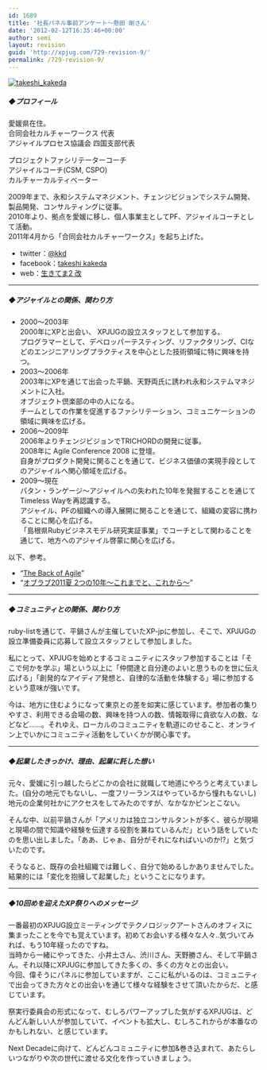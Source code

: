 ```yaml
---
id: 1689
title: '社長パネル事前アンケート～懸田 剛さん'
date: '2012-02-12T16:35:46+00:00'
author: semi
layout: revision
guid: 'http://xpjug.com/729-revision-9/'
permalink: /729-revision-9/
---
```


[![](http://xpjug.com/wp-content/uploads/2011/09/takeshi_kakeda-150x150.jpg "takeshi_kakeda")](http://xpjug.com/wp-content/uploads/2011/09/takeshi_kakeda.jpg)

##### ◆プロフィール

愛媛県在住。  
合同会社カルチャーワークス 代表  
アジャイルプロセス協議会 四国支部代表

プロジェクトファシリテーターコーチ  
アジャイルコーチ(CSM, CSPO)  
カルチャーカルティベーター

2009年まで、永和システムマネジメント、チェンジビジョンでシステム開発、製品開発、コンサルティングに従事。  
2010年より、拠点を愛媛に移し、個人事業主としてPF、アジャイルコーチとして活動。  
2011年4月から「合同会社カルチャーワークス」を起ち上げた。

- twitter：[@kkd](http://twitter.com/#!/kkd)
- facebook：[takeshi kakeda](http://www.facebook.com/takeshi.kakeda)
- web：[生きてま2 改](<http://giantech.jp/blog >)

---

##### ◆アジャイルとの関係、関わり方

- 2000〜2003年  
    2000年にXPと出会い、 XPJUGの設立スタッフとして参加する。  
    プログラマーとして、デベロッパーテスティング、リファクタリング、CIなどのエンジニアリングプラクティスを中心とした技術領域に特に興味を持つ。
- 2003〜2006年  
    2003年にXPを通じて出会った平鍋、天野両氏に誘われ永和システムマネジメントに入社。  
    オブジェクト倶楽部の中の人になる。  
    チームとしての作業を促進するファシリテーション、コミュニケーションの領域に興味を広げる。
- 2006〜2009年  
    2006年よりチェンジビジョンでTRICHORDの開発に従事。  
    2008年に Agile Conference 2008 に登壇。  
    自身がプロダクト開発に関ることを通じて、ビジネス価値の実現手段としてのアジャイルへ関心領域を広げる。
- 2009〜現在  
    パタン・ランゲージ〜アジャイルへの失われた10年を発掘することを通じてTimeless Wayを再認識する。  
    アジャイル、PFの組織への導入展開に関ることを通じて、組織の変容に携わることに関心を広げる。  
    「島根県Rubyビジネスモデル研究実証事業」でコーチとして関わることを通じて、地方へのアジャイル啓蒙に関心を広げる。

以下、参考。

- “[The Back of Agile](http://www.slideshare.net/kkd/the-back-of-agile)”
- “[オブラブ2011夏 2つの10年〜これまでと、これから〜](http://www.slideshare.net/kkd/oblove2011summer-decade)”

---

##### ◆コミュニティとの関係、関わり方

ruby-listを通じて、平鍋さんが主催していたXP-jpに参加し、そこで、XPJUGの設立準備委員に応募して設立スタッフとして参加しました。

私にとって、XPJUGを始めとするコミュニティにスタッフ参加することは「そこで何かを学ぶ」場という以上に「仲間達と自分達のよいと思うものを世に伝え広げる」「創発的なアイディア発想と、自律的な活動を体験する」場に参加するという意味が強いです。

今は、地方に住むようになって東京との差を如実に感じています。参加者の集りやすさ、利用できる会場の数、興味を持つ人の数、情報取得に貪欲な人の数、などなど……。それゆえ、ローカルのコミュニティを軌道にのせること、オンライン上でいかにコミュニティ活動をしていくかが関心事です。

---

##### ◆起業したきっかけ、理由、起業に託した想い

元々、愛媛に引っ越したらどこかの会社に就職して地道にやろうと考えていました。(自分の地元でもないし、一度フリーランスはやっているから憧れもないし)  
地元の企業何社かにアクセスをしてみたのですが、なかなかピンとこない。

そんな中、以前平鍋さんが「アメリカは独立コンサルタントが多く、彼らが現場と現場の間で知識や経験を伝達する役割を兼ねているんだ」という話をしていたのを思い出しました。「ああ、じゃぁ、自分がそれになればいいのか!?」と気づいたのです。

そうなると、既存の会社組織では難しく、自分で始めるしかありませんでした。結果的には「変化を抱擁して起業した」ということになります。

---

##### ◆10回めを迎えたXP祭りへのメッセージ

一番最初のXPJUG設立ミーティングでテクノロジックアートさんのオフィスに集まったことを今でも覚えています。初めてお会いする様々な人々..気づいてみれば、もう10年経ったのですね。  
当時から一緒にやってきた、小井土さん、渋川さん、天野勝さん、そして平鍋さん。それ以降にXPJUGに参加してきた多くの、多くの方々との出会い。  
今回、偉そうにパネルに参加していますが、ここに私がいるのは、コミュニティで出会ってきた方々との出会いを通じて様々な経験をさせて頂いたからだ、と感じています。

祭実行委員会の形式になって、むしろパワーアップした気がするXPJUGは、どんどん新しい人が参加していて、イベントも拡大し、むしろこれからが本番なのかもしれない、と感じています。

Next Decadeに向けて、どんどんコミュニティに参加&amp;巻き込まれて、あたらしいつながりや次の世代に渡せる文化を作っていきましょう。